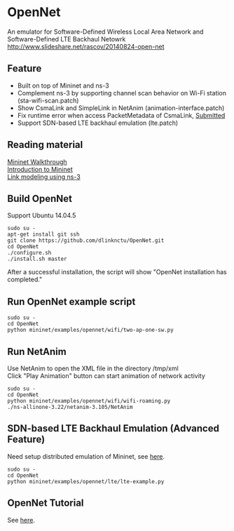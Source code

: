 OpenNet
=======
An emulator for Software-Defined Wireless Local Area Network and Software-Defined LTE Backhaul Netowrk  
http://www.slideshare.net/rascov/20140824-open-net  

Feature
-------
* Built on top of Mininet and ns-3
* Complement ns-3 by supporting channel scan behavior on Wi-Fi station (sta-wifi-scan.patch)
* Show CsmaLink and SimpleLink in NetAnim (animation-interface.patch)
* Fix runtime error when access PacketMetadata of CsmaLink, [Submitted](https://www.nsnam.org/bugzilla/show_bug.cgi?id=1787)
* Support SDN-based LTE backhaul emulation (lte.patch)

Reading material
----------------
[Mininet Walkthrough](http://mininet.org/walkthrough/)  
[Introduction to Mininet](https://github.com/mininet/mininet/wiki/Introduction-to-Mininet)  
[Link modeling using ns-3](https://github.com/mininet/mininet/wiki/Link-modeling-using-ns-3 "Link modeling using ns-3")  

Build OpenNet
-------------
Support Ubuntu 14.04.5  

```shell
sudo su -
apt-get install git ssh
git clone https://github.com/dlinknctu/OpenNet.git
cd OpenNet
./configure.sh
./install.sh master
```

After a successful installation, the script will show "OpenNet installation has completed."  

Run OpenNet example script
--------------------------

```shell
sudo su -
cd OpenNet
python mininet/examples/opennet/wifi/two-ap-one-sw.py
```

Run NetAnim
-----------
Use NetAnim to open the XML file in the directory /tmp/xml  
Click "Play Animation" button can start animation of network activity  

```shell
sudo su -
cd OpenNet
python mininet/examples/opennet/wifi/wifi-roaming.py
./ns-allinone-3.22/netanim-3.105/NetAnim
```

SDN-based LTE Backhaul Emulation (Advanced Feature)
---------------------------------------------------
Need setup distributed emulation of Mininet, see [here](https://github.com/dlinknctu/OpenNet/blob/master/doc/TUTORIAL.md#distributed-emulation-of-mininet).  

```shell
sudo su -
cd OpenNet
python mininet/examples/opennet/lte/lte-example.py
```

OpenNet Tutorial
----------------
See [here](https://github.com/dlinknctu/OpenNet/blob/master/doc/TUTORIAL.md).  
